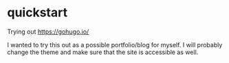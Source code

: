 # quickstart
Trying out https://gohugo.io/

I wanted to try this out as a possible portfolio/blog for myself. I will probably change the theme and make sure that the site
is accessible as well.
